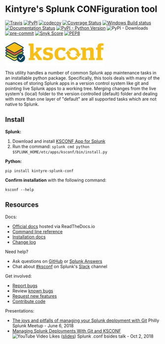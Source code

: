 # Kintyre's Splunk CONFiguration tool

[![Travis](https://img.shields.io/travis/Kintyre/ksconf/master.svg)](https://travis-ci.org/Kintyre/ksconf/builds)
[![PyPI](https://img.shields.io/pypi/v/kintyre-splunk-conf.svg)](https://pypi.org/project/kintyre-splunk-conf/)
[![codecov](https://codecov.io/gh/Kintyre/ksconf/branch/master/graph/badge.svg)](https://codecov.io/gh/Kintyre/ksconf)
[![Coverage Status](https://coveralls.io/repos/github/Kintyre/ksconf/badge.svg?branch=master)](https://coveralls.io/github/Kintyre/ksconf?branch=master)
[![Windows Build status](https://ci.appveyor.com/api/projects/status/rlbgstkpf17y8nxh/branch/master?svg=true)](https://ci.appveyor.com/project/lowell80/ksconf/branch/master)
[![Documentation Status](https://readthedocs.org/projects/ksconf/badge/?version=latest)](https://ksconf.readthedocs.io/en/latest/?badge=latest)
[![PyPI - Python Version](https://img.shields.io/pypi/pyversions/kintyre-splunk-conf.svg)](https://pypi.org/project/kintyre-splunk-conf/)
![PyPI - Downloads](https://img.shields.io/pypi/dm/kintyre-splunk-conf.svg)
[![pre-commit](https://img.shields.io/badge/pre--commit-enabled-brightgreen?logo=pre-commit&logoColor=white)](https://github.com/pre-commit/pre-commit)
[![Snyk Score](https://snyk.io/advisor/python/kintyre-splunk-conf/badge.svg)](https://snyk.io/advisor/python/kintyre-splunk-conf)
[![PEP8](https://img.shields.io/badge/code%20style-pep8-orange.svg)](https://www.python.org/dev/peps/pep-0008/)


![Ksconf logo][logo]

This utility handles a number of common Splunk app maintenance tasks in an installable python
package. Specifically, this tools deals with many of the nuances of storing Splunk apps in a
version control system like git and pointing live Splunk apps to a working tree. Merging changes
from the live system's (local) folder to the version controlled (default) folder and dealing with
more than one layer of "default" are all supported tasks which are not native to Splunk.


## Install

**Splunk:**

 1. Download and install [KSCONF App for Splunk](https://splunkbase.splunk.com/app/4383/)
 2. Run the command:  `splunk cmd python $SPLUNK_HOME/etc/apps/ksconf/bin/install.py`

**Python:**

    pip install kintyre-splunk-conf

**Confirm installation** with the following command:

    ksconf --help

## Resources

Docs:

  * [Official docs](https://ksconf.readthedocs.io/en/latest/) hosted via ReadTheDocs.io
  * [Command line reference](./docs/source/dyn/cli.rst)
  * [Installation docs](./docs/source/install.rst)
  * [Change log](./docs/source/changelog.rst)


Need help?

 * Ask questions on [GitHub](https://github.com/Kintyre/ksconf/issues/new?labels=question) or [Splunk Answers](https://answers.splunk.com/app/questions/4383.html)
 * Chat about [#ksconf](https://slack.com/app_redirect?channel=CDVT14KUN) on Splunk's [Slack](https://splunk-usergroups.slack.com) channel


Get involved:

 * [Report bugs](https://github.com/Kintyre/ksconf/issues/new?template=bug.md)
 * Review [known bugs](https://github.com/Kintyre/ksconf/labels/bug)
 * [Request new features](https://github.com/Kintyre/ksconf/issues/new?template=feature-request.md&labels=enhancement)
 * [Contribute code](./docs/source/devel.md)


Presentations:

  * [The joys and pitfalls of managing your Splunk deployment with Git](http://kintyre.rocks/70d87) Philly Splunk Meetup - June 6, 2018
  * [Managing Splunk Deployments With Git and KSCONF](https://youtu.be/-NIME9XRqlo) ![YouTube Video Likes](https://img.shields.io/youtube/likes/-NIME9XRqlo?logo=youtube&style=flat-square)
    ([slides](https://kintyre.rocks/ksconf18)) Splunk .conf bsides talk - Oct 2, 2018


[logo]: docs/images/logo.png
